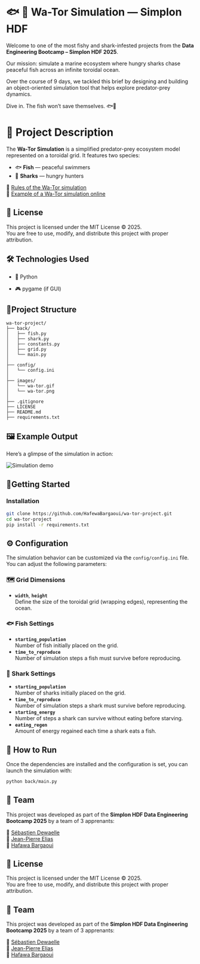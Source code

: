 # 🐟 🦈 Wa-Tor Simulation —  Simplon HDF
  

Welcome to one of the most fishy and shark-infested projects from the **Data Engineering Bootcamp – Simplon HDF 2025**.  

Our mission: simulate a marine ecosystem where hungry sharks chase peaceful fish across an infinite toroidal ocean.

Over the course of 9 days, we tackled this brief by designing and building an object-oriented simulation tool that helps explore predator-prey dynamics.

Dive in. The fish won’t save themselves. 🐟🦈
  
  
# 📌 Project Description  
  
The **Wa-Tor Simulation** is a simplified predator-prey ecosystem model represented on a toroidal grid. It features two species:  
- 🐟 **Fish** — peaceful swimmers  
- 🦈 **Sharks** — hungry hunters  
  
🔗 [Rules of the Wa-Tor simulation](https://en.wikipedia.org/wiki/Wa-Tor#Rules)  
🔗 [Example of a Wa-Tor simulation online](https://wa-tor.saidone.org/)


## 📜 License  
  
This project is licensed under the MIT License ©️ 2025.  
You are free to use, modify, and distribute this project with proper attribution.  
  
## 🛠️ Technologies Used  
  
-   🐍 Python
  
- 🎮 pygame (if GUI)   

## 📁Project Structure  
  
```
wa-tor-project/
├── back/
│   ├── fish.py
│   ├── shark.py
│   ├── constants.py
│   ├── grid.py
│   └── main.py
│
├── config/
│   └── config.ini
│
├── images/
│   └── wa-tor.gif
│   └── wa-tor.png
│
├── .gitignore
├── LICENSE
├── README.md
├── requirements.txt

```
  
  
## 🖼️ Example Output  
  
Here’s a glimpse of the simulation in action:  
  

![Simulation demo](images/wa-tor.gif)
  
  
## 🚀Getting Started  
  
### Installation  
  
```bash  
git clone https://github.com/HafewaBargaoui/wa-tor-project.git
cd wa-tor-project
pip install -r requirements.txt
```
## ⚙️ Configuration

The simulation behavior can be customized via the `config/config.ini` file. You can adjust the following parameters:

### 🗺️ Grid Dimensions
- **`width`**, **`height`**  
  Define the size of the toroidal grid (wrapping edges), representing the ocean.

### 🐟 Fish Settings
- **`starting_population`**  
  Number of fish initially placed on the grid.
- **`time_to_reproduce`**  
  Number of simulation steps a fish must survive before reproducing.

### 🦈 Shark Settings
- **`starting_population`**  
  Number of sharks initially placed on the grid.
- **`time_to_reproduce`**  
  Number of simulation steps a shark must survive before reproducing.
- **`starting_energy`**  
  Number of steps a shark can survive without eating before starving.
- **`eating_regen`**  
  Amount of energy regained each time a shark eats a fish.


## 🧪 How to Run

Once the dependencies are installed and the configuration is set, you can launch the simulation with:

```bash
python back/main.py 
```

## 👥 Team

This project was developed as part of the **Simplon HDF Data Engineering Bootcamp 2025** by a team of 3 apprenants:

🔗 [Sébastien Dewaelle](https://github.com/cebdewaelle)  
🔗 [Jean-Pierre Elias](https://github.com/seiyakazana)  
🔗 [Hafawa Bargaoui](https://github.com/HafewaBargaoui)


## 📜 License

This project is licensed under the MIT License ©️ 2025.  
You are free to use, modify, and distribute this project with proper attribution.


## 👥 Team

This project was developed as part of the **Simplon HDF Data Engineering Bootcamp 2025** by a team of 3 apprenants:

🔗 [Sébastien Dewaelle](https://github.com/cebdewaelle)  
🔗 [Jean-Pierre Elias](https://github.com/seiyakazana)  
🔗 [Hafawa Bargaoui](https://github.com/HafewaBargaoui)

